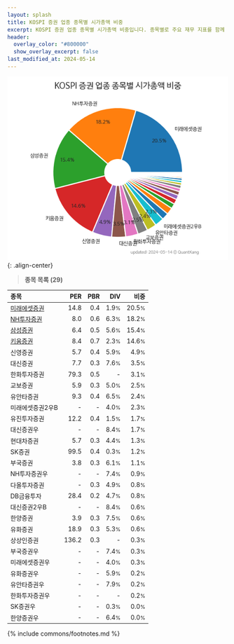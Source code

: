 ```yaml
---
layout: splash
title: KOSPI 증권 업종 종목별 시가총액 비중
excerpt: KOSPI 증권 업종 종목별 시가총액 비중입니다. 종목별로 주요 재무 지표를 함께 표시합니다.
header:
  overlay_color: "#800000"
  show_overlay_excerpt: false
last_modified_at: 2024-05-14
---
```



![KOSPI 증권 업종 종목별 시가총액 비중](/stats/sector/images/kospi_업종_증권_종목.png){: .align-center}


> **종목 목록 (29)**<a id="list"></a>

| **종목** | **PER** | **PBR** | **DIV** | **비중** |
| :------- | ------: | ------: | ------: | -------: |
| [미래에셋증권](/006800/) | 14.8 | 0.4 | 1.9<small>%</small> | 20.5<small>%</small> |
| [NH투자증권](/005940/) | 8.0 | 0.6 | 6.3<small>%</small> | 18.2<small>%</small> |
| [삼성증권](/016360/) | 6.4 | 0.5 | 5.6<small>%</small> | 15.4<small>%</small> |
| [키움증권](/039490/) | 8.4 | 0.7 | 2.3<small>%</small> | 14.6<small>%</small> |
| 신영증권 | 5.7 | 0.4 | 5.9<small>%</small> | 4.9<small>%</small> |
| 대신증권 | 7.7 | 0.3 | 7.6<small>%</small> | 3.5<small>%</small> |
| 한화투자증권 | 79.3 | 0.5 | - | 3.1<small>%</small> |
| 교보증권 | 5.9 | 0.3 | 5.0<small>%</small> | 2.5<small>%</small> |
| 유안타증권 | 9.3 | 0.4 | 6.5<small>%</small> | 2.4<small>%</small> |
| 미래에셋증권2우B | - | - | 4.0<small>%</small> | 2.3<small>%</small> |
| 유진투자증권 | 12.2 | 0.4 | 1.5<small>%</small> | 1.7<small>%</small> |
| 대신증권우 | - | - | 8.4<small>%</small> | 1.7<small>%</small> |
| 현대차증권 | 5.7 | 0.3 | 4.4<small>%</small> | 1.3<small>%</small> |
| SK증권 | 99.5 | 0.4 | 0.3<small>%</small> | 1.2<small>%</small> |
| 부국증권 | 3.8 | 0.3 | 6.1<small>%</small> | 1.1<small>%</small> |
| NH투자증권우 | - | - | 7.4<small>%</small> | 0.9<small>%</small> |
| 다올투자증권 | - | 0.3 | 4.9<small>%</small> | 0.8<small>%</small> |
| DB금융투자 | 28.4 | 0.2 | 4.7<small>%</small> | 0.8<small>%</small> |
| 대신증권2우B | - | - | 8.4<small>%</small> | 0.6<small>%</small> |
| 한양증권 | 3.9 | 0.3 | 7.5<small>%</small> | 0.6<small>%</small> |
| 유화증권 | 18.9 | 0.3 | 5.3<small>%</small> | 0.6<small>%</small> |
| 상상인증권 | 136.2 | 0.3 | - | 0.3<small>%</small> |
| 부국증권우 | - | - | 7.4<small>%</small> | 0.3<small>%</small> |
| 미래에셋증권우 | - | - | 4.0<small>%</small> | 0.3<small>%</small> |
| 유화증권우 | - | - | 5.9<small>%</small> | 0.2<small>%</small> |
| 유안타증권우 | - | - | 7.9<small>%</small> | 0.2<small>%</small> |
| 한화투자증권우 | - | - | - | 0.2<small>%</small> |
| SK증권우 | - | - | 0.3<small>%</small> | 0.0<small>%</small> |
| 한양증권우 | - | - | 6.4<small>%</small> | 0.0<small>%</small> |

{% include commons/footnotes.md %}